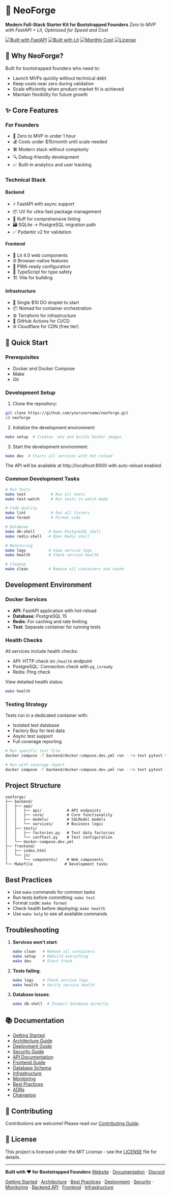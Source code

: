 # 🚀 NeoForge

**Modern Full-Stack Starter Kit for Bootstrapped Founders**
*Zero to MVP with FastAPI + Lit, Optimized for Speed and Cost*

[![Built with FastAPI](https://img.shields.io/badge/Built%20with-FastAPI-009688?style=flat&logo=fastapi)](https://fastapi.tiangolo.com)
[![Built with Lit](https://img.shields.io/badge/Built%20with-Lit-324FFF?style=flat&logo=lit)](https://lit.dev)
[![Monthly Cost](https://img.shields.io/badge/Monthly%20Cost-%3C%2415-success)](docs/costs.md)
[![License](https://img.shields.io/badge/license-MIT-blue.svg)](LICENSE)

## 🎯 Why NeoForge?

Built for bootstrapped founders who need to:

- Launch MVPs quickly without technical debt
- Keep costs near zero during validation
- Scale efficiently when product-market fit is achieved
- Maintain flexibility for future growth

## ✨ Core Features

### For Founders

- 🚀 Zero to MVP in under 1 hour
- 💰 Costs under $15/month until scale needed
- 🛠 Modern stack without complexity
- 🔍 Debug-friendly development
- 📈 Built-in analytics and user tracking

### Technical Stack

#### Backend

- ⚡️ FastAPI with async support
- 📦 UV for ultra-fast package management
- 🎯 Ruff for comprehensive linting
- 🗃 SQLite → PostgreSQL migration path
- ✅ Pydantic v2 for validation

#### Frontend

- 🎨 Lit 4.0 web components
- 🌐 Browser-native features
- 📱 PWA-ready configuration
- 🔧 TypeScript for type safety
- 🏗 Vite for building

#### Infrastructure

- 🚀 Single $10 DO droplet to start
- 📦 Nomad for container orchestration
- ⚙️ Terraform for infrastructure
- 🔄 GitHub Actions for CI/CD
- 🌐 Cloudflare for CDN (free tier)

## 🚀 Quick Start

### Prerequisites

- Docker and Docker Compose
- Make
- Git

### Development Setup

1. Clone the repository:
```bash
git clone https://github.com/yourusername/neoforge.git
cd neoforge
```

2. Initialize the development environment:
```bash
make setup  # Creates .env and builds Docker images
```

3. Start the development environment:
```bash
make dev  # Starts all services with hot-reload
```

The API will be available at http://localhost:8000 with auto-reload enabled.

### Common Development Tasks

```bash
# Run tests
make test           # Run all tests
make test-watch     # Run tests in watch mode

# Code quality
make lint           # Run all linters
make format         # Format code

# Database
make db-shell      # Open PostgreSQL shell
make redis-shell   # Open Redis shell

# Monitoring
make logs          # View service logs
make health        # Check service health

# Cleanup
make clean         # Remove all containers and cache
```

## Development Environment

### Docker Services

- **API**: FastAPI application with hot-reload
- **Database**: PostgreSQL 15
- **Redis**: For caching and rate limiting
- **Test**: Separate container for running tests

### Health Checks

All services include health checks:

- API: HTTP check on `/health` endpoint
- PostgreSQL: Connection check with `pg_isready`
- Redis: Ping check

View detailed health status:
```bash
make health
```

### Testing Strategy

Tests run in a dedicated container with:
- Isolated test database
- Factory Boy for test data
- Async test support
- Full coverage reporting

```bash
# Run specific test file
docker compose -f backend/docker-compose.dev.yml run --rm test pytest tests/api/test_users.py -v

# Run with coverage report
docker compose -f backend/docker-compose.dev.yml run --rm test pytest --cov=app --cov-report=html
```

## Project Structure

```
neoforge/
├── backend/
│   ├── app/
│   │   ├── api/           # API endpoints
│   │   ├── core/          # Core functionality
│   │   ├── models/        # SQLModel models
│   │   └── services/      # Business logic
│   ├── tests/
│   │   ├── factories.py   # Test data factories
│   │   └── conftest.py    # Test configuration
│   └── docker-compose.dev.yml
├── frontend/
│   ├── index.html
│   └── js/
│       └── components/    # Web components
└── Makefile              # Development tasks
```

## Best Practices

- Use `make` commands for common tasks
- Run tests before committing: `make test`
- Format code: `make format`
- Check health before deploying: `make health`
- Use `make help` to see all available commands

## Troubleshooting

1. **Services won't start**:
   ```bash
   make clean   # Remove all containers
   make setup   # Rebuild everything
   make dev     # Start fresh
   ```

2. **Tests failing**:
   ```bash
   make logs    # Check service logs
   make health  # Verify service health
   ```

3. **Database issues**:
   ```bash
   make db-shell  # Inspect database directly
   ```

## 📚 Documentation

- [Getting Started](docs/getting-started.md)
- [Architecture Guide](docs/architecture.md)
- [Deployment Guide](docs/deployment.md)
- [Security Guide](docs/security.md)
- [API Documentation](docs/api/README.md)
- [Frontend Guide](docs/frontend/README.md)
- [Database Schema](docs/database/README.md)
- [Infrastructure](docs/infrastructure/README.md)
- [Monitoring](docs/monitoring/README.md)
- [Best Practices](docs/best-practices.md)
- [ADRs](docs/adr/README.md)
- [Changelog](CHANGELOG.md)

## 🤝 Contributing

Contributions are welcome! Please read our [Contributing Guide](CONTRIBUTING.md).

## 📝 License

This project is licensed under the MIT License - see the [LICENSE](LICENSE) file for details.

---

**Built with ❤️ for Bootstrapped Founders**
[Website](https://neoforge.dev) · [Documentation](https://neoforge.dev/docs) ·
[Discord](https://discord.gg/neoforge)

[Getting Started](docs/getting-started.md) · [Architecture](docs/architecture.md) · [Best Practices](docs/best-practices.md) · [Deployment](docs/deployment.md) · [Security](docs/security.md) · [Monitoring](docs/monitoring.md) · [Backend API](docs/backend/README.md) · [Frontend](docs/frontend/README.md)  · [Infrastructure](docs/infrastructure/README.md)
